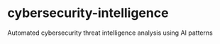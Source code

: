 # cybersecurity-intelligence
Automated cybersecurity threat intelligence analysis using AI patterns

